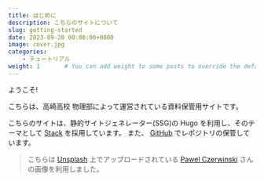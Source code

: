 ```yaml
---
title: はじめに
description: こちらのサイトについて
slug: getting-started
date: 2023-09-20 00:00:00+0000
image: cover.jpg
categories:
    - チュートリアル
weight: 1       # You can add weight to some posts to override the default sorting (date descending)
---
```


ようこそ!

こちらは、高崎高校 物理部によって運営されている資料保管用サイトです。

こちらのサイトは、静的サイトジェネレーター(SSG)の Hugo を利用し、そのテーマとして [Stack](https://stack.jimmycai.com/) を採用しています。
また、 [GitHub](https://github.com/takasaki-physics/takasaki-physics.github.io) でレポジトリの保管しています。

> こちらは [Unsplash](https://unsplash.com/) 上でアップロードされている [Pawel Czerwinski](https://unsplash.com/@pawel_czerwinski) さんの画像を利用しました。